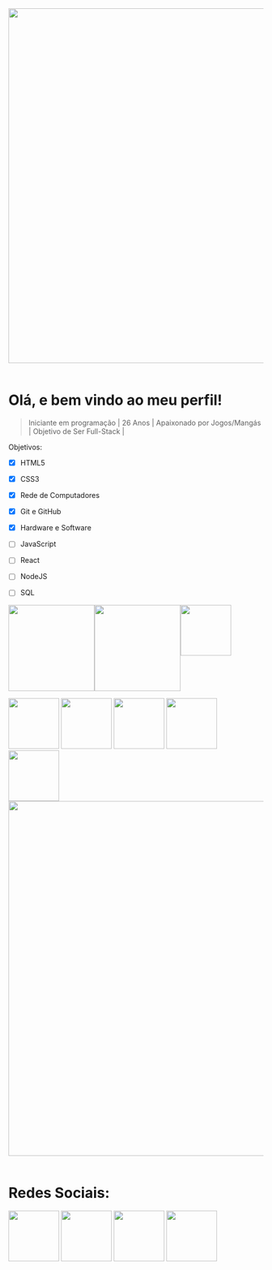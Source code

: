<!-- Linha 1 -->
<img src="https://user-images.githubusercontent.com/74038190/212284100-561aa473-3905-4a80-b561-0d28506553ee.gif" width="700">
<br><br>

# Olá, e bem vindo ao meu perfil!
> Iniciante em programação | 26 Anos | Apaixonado por Jogos/Mangás | Objetivo de Ser Full-Stack |
<!-- Eu ;D -->
 
Objetivos:
- [x] HTML5
- [X] CSS3
- [x] Rede de Computadores
- [x] Git e GitHub
- [x] Hardware e Software
- [ ] JavaScript
- [ ] React
- [ ] NodeJS
- [ ] SQL


<!-- Divs -->
<div style="display: flex;">
  <img height="170em" src="https://github-readme-stats.vercel.app/api?username=danteSL&theme=aura&hide_border=false&include_all_commits=true&show_icons=true&count_private=false&icon_color=777bd9&title_color=777bd9&bg_color=1a181a" /> <img height="170em" src="https://github-readme-stats.vercel.app/api/top-langs/?username=danteSL&layout=compact&langs_count=5&icon_color=777bd9&title_color=777bd9&bg_color=1a181a&text_color=FFFF" />
 <!-- Linha 2 -->
  <img height="100px" src="https://github.com/Anmol-Baranwal/Cool-GIFs-For-GitHub/assets/74038190/42077049-1939-493e-9a19-47ca5db36643">
</div>

<!-- GIFs -->
<img src="https://user-images.githubusercontent.com/74038190/212257468-1e9a91f1-b626-4baa-b15d-5c385dfa7ed2.gif" width="100"> <img src="https://user-images.githubusercontent.com/74038190/212257465-7ce8d493-cac5-494e-982a-5a9deb852c4b.gif" width="100"> <img src="https://user-images.githubusercontent.com/74038190/212281775-b468df30-4edc-4bf8-a4ee-f52e1aaddc86.gif" width="100"> <img src="https://github.com/Anmol-Baranwal/Cool-GIFs-For-GitHub/assets/74038190/29fd6286-4e7b-4d6c-818f-c4765d5e39a9" width="100"> <img src="https://github.com/Anmol-Baranwal/Cool-GIFs-For-GitHub/assets/74038190/67f477ed-6624-42da-99f0-1a7b1a16eecb" width="100"> 
<img src="https://user-images.githubusercontent.com/74038190/212284100-561aa473-3905-4a80-b561-0d28506553ee.gif" width="700">
<br><br>
<!-- GIFs Sociais -->
# Redes Sociais:
<img src="https://user-images.githubusercontent.com/74038190/235294013-a33e5c43-a01c-43f6-b44d-a406d8b4ab75.gif" width="100"> <img src="https://user-images.githubusercontent.com/74038190/235294019-40007353-6219-4ec5-b661-b3c35136dd0b.gif" width="100"> <img src="https://user-images.githubusercontent.com/74038190/235294015-47144047-25ab-417c-af1b-6746820a20ff.gif" width="100"> <img src="https://github.com/Anmol-Baranwal/Cool-GIFs-For-GitHub/assets/74038190/cc4fe88c-7f7a-41d8-b449-34b7a178c1c6" width="100">

